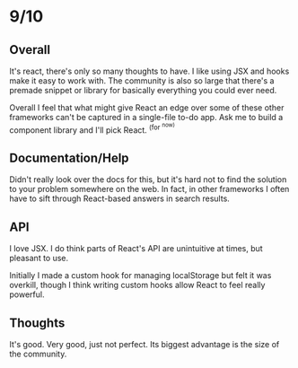 # 9/10

## Overall
It's react, there's only so many thoughts to have. I like using JSX and hooks make it easy to work with. The community is also so large that there's a premade snippet or library for basically everything you could ever need.

Overall I feel that what might give React an edge over some of these other frameworks can't be captured in a single-file to-do app. Ask me to build a component library and I'll pick React. <sup>(for <sup>now)</sup></sup>

## Documentation/Help
Didn't really look over the docs for this, but it's hard not to find the solution to your problem somewhere on the web. In fact, in other frameworks I often have to sift through React-based answers in search results.

## API
I love JSX. I do think parts of React's API are unintuitive at times, but pleasant to use.

Initially I made a custom hook for managing localStorage but felt it was overkill, though I think writing custom hooks allow React to feel really powerful.

## Thoughts
It's good. Very good, just not perfect. Its biggest advantage is the size of the community.